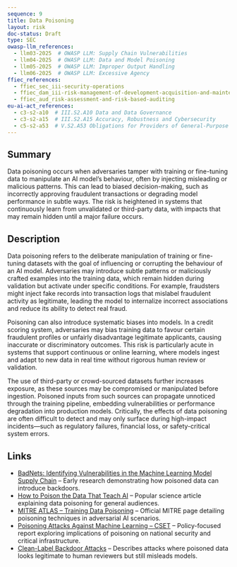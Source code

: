 ```yaml
---
sequence: 9
title: Data Poisoning
layout: risk
doc-status: Draft
type: SEC
owasp-llm_references:
  - llm03-2025  # OWASP LLM: Supply Chain Vulnerabilities
  - llm04-2025  # OWASP LLM: Data and Model Poisoning
  - llm05-2025  # OWASP LLM: Improper Output Handling
  - llm06-2025  # OWASP LLM: Excessive Agency
ffiec_references:
  - ffiec_sec_iii-security-operations
  - ffiec_dam_iii-risk-management-of-development-acquisition-and-maintenance
  - ffiec_aud_risk-assessment-and-risk-based-auditing
eu-ai-act_references:
  - c3-s2-a10  # III.S2.A10 Data and Data Governance
  - c3-s2-a15  # III.S2.A15 Accuracy, Robustness and Cybersecurity
  - c5-s2-a53  # V.S2.A53 Obligations for Providers of General-Purpose AI Models
---
```

## Summary

Data poisoning occurs when adversaries tamper with training or fine-tuning data to manipulate an AI model’s behaviour, often by injecting misleading or malicious patterns. This can lead to biased decision-making, such as incorrectly approving fraudulent transactions or degrading model performance in subtle ways. The risk is heightened in systems that continuously learn from unvalidated or third-party data, with impacts that may remain hidden until a major failure occurs.

## Description

Data poisoning refers to the deliberate manipulation of training or fine-tuning datasets with the goal of influencing or corrupting the behaviour of an AI model. Adversaries may introduce subtle patterns or maliciously crafted examples into the training data, which remain hidden during validation but activate under specific conditions. For example, fraudsters might inject fake records into transaction logs that mislabel fraudulent activity as legitimate, leading the model to internalize incorrect associations and reduce its ability to detect real fraud.

Poisoning can also introduce systematic biases into models. In a credit scoring system, adversaries may bias training data to favour certain fraudulent profiles or unfairly disadvantage legitimate applicants, causing inaccurate or discriminatory outcomes. This risk is particularly acute in systems that support continuous or online learning, where models ingest and adapt to new data in real time without rigorous human review or validation.

The use of third-party or crowd-sourced datasets further increases exposure, as these sources may be compromised or manipulated before ingestion. Poisoned inputs from such sources can propagate unnoticed through the training pipeline, embedding vulnerabilities or performance degradation into production models. Critically, the effects of data poisoning are often difficult to detect and may only surface during high-impact incidents—such as regulatory failures, financial loss, or safety-critical system errors.

## Links

* [BadNets: Identifying Vulnerabilities in the Machine Learning Model Supply Chain](https://arxiv.org/abs/1708.06733) – Early research demonstrating how poisoned data can introduce backdoors.
* [How to Poison the Data That Teach AI](https://www.scientificamerican.com/article/how-to-poison-the-data-that-teach-ai/) – Popular science article explaining data poisoning for general audiences.
* [MITRE ATLAS – Training Data Poisoning](https://atlas.mitre.org/techniques/T0021) – Official MITRE page detailing poisoning techniques in adversarial AI scenarios.
* [Poisoning Attacks Against Machine Learning – CSET](https://cset.georgetown.edu/publication/poisoning-attacks-against-machine-learning/) – Policy-focused report exploring implications of poisoning on national security and critical infrastructure.
* [Clean-Label Backdoor Attacks](https://arxiv.org/abs/2008.04333) – Describes attacks where poisoned data looks legitimate to human reviewers but still misleads models.

